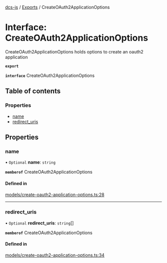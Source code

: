 [dcs-js](../README.md) / [Exports](../modules.md) / CreateOAuth2ApplicationOptions

# Interface: CreateOAuth2ApplicationOptions

CreateOAuth2ApplicationOptions holds options to create an oauth2 application

**`export`**

**`interface`** CreateOAuth2ApplicationOptions

## Table of contents

### Properties

- [name](CreateOAuth2ApplicationOptions.md#name)
- [redirect\_uris](CreateOAuth2ApplicationOptions.md#redirect_uris)

## Properties

### <a id="name" name="name"></a> name

• `Optional` **name**: `string`

**`memberof`** CreateOAuth2ApplicationOptions

#### Defined in

[models/create-oauth2-application-options.ts:28](https://github.com/unfoldingWord/dcs-js/blob/b29eb7a/models/create-oauth2-application-options.ts#L28)

___

### <a id="redirect_uris" name="redirect_uris"></a> redirect\_uris

• `Optional` **redirect\_uris**: `string`[]

**`memberof`** CreateOAuth2ApplicationOptions

#### Defined in

[models/create-oauth2-application-options.ts:34](https://github.com/unfoldingWord/dcs-js/blob/b29eb7a/models/create-oauth2-application-options.ts#L34)
